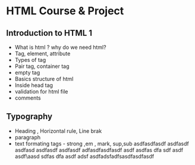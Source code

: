 # HTML Course & Project

## Introduction to HTML 1
 - What is html ? why do we need html?
 - Tag, element, attribute
 - Types of tag
  - Pair tag, container tag 
  - empty tag <br>
 - Basics structure of html
 - Inside head tag
 - validation for html file
 - comments 

## Typography

 - Heading , Horizontal rule, Line brak
 - paragraph
 - text formating tags - strong ,em , mark, sup,sub
asdfasdfasdf
asdfasdf
asdfasd
asdfasdf
asdfasdf
adfasdfasdfasdf
asdf
asdfas
dfa
sdf
asdf
asdf\aasd
sdfas
dfa
asdf
adsf
 asdfadsfadfsasdfasdfasdf